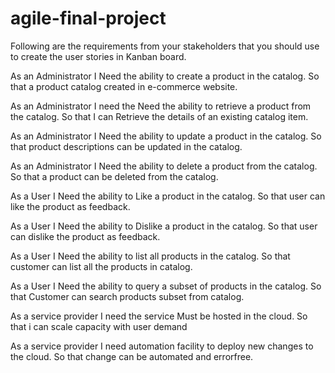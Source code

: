 # agile-final-project
Following are the requirements from your stakeholders that you should use to create the user stories in Kanban board.


As an Administrator
I Need the ability to create a product in the catalog.
So that a product catalog created in e-commerce website.


As an Administrator
I need the Need the ability to retrieve a product from the catalog.
So that I can Retrieve the details of an existing catalog item.

As an Administrator
I Need the ability to update a product in the catalog.
So that product descriptions can be updated in the catalog.

As an Administrator
I Need the ability to delete a product from the catalog.
So that a product can be deleted from the catalog.

As a User
I Need the ability to Like a product in the catalog.
So that user can like the product as feedback.
 

As a User 
I Need the ability to Dislike a product in the catalog.
So that user can dislike the product as feedback.


As a User
I Need the ability to list all products in the catalog.
So that customer can list all the products in catalog.


As a User
I Need the ability to query a subset of products in the catalog.
So that Customer can search products subset from catalog.


As a service provider
I need the service Must be hosted in the cloud.
So that i can scale capacity with user demand

As a service provider
I need automation facility to deploy new changes to the cloud.
So that change can be automated and errorfree.
